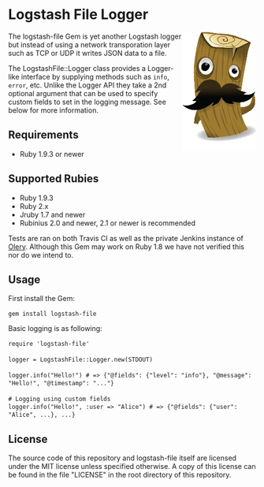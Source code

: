 # Logstash File Logger

<a href="http://logstash.net/" title="Logstash">
  <img src="logstash.png" alt="Logstash" align="right">
</a>

The logstash-file Gem is yet another Logstash logger but instead of using a
network transporation layer such as TCP or UDP it writes JSON data to a file.

The LogstashFile::Logger class provides a Logger-like interface by supplying
methods such as `info`, `error`, etc. Unlike the Logger API they take a 2nd
optional argument that can be used to specify custom fields to set in the
logging message. See below for more information.

## Requirements

* Ruby 1.9.3 or newer

## Supported Rubies

* Ruby 1.9.3
* Ruby 2.x
* Jruby 1.7 and newer
* Rubinius 2.0 and newer, 2.1 or newer is recommended

Tests are ran on both Travis CI as well as the private Jenkins instance of
[Olery][olery]. Although this Gem may work on Ruby 1.8 we have not verified
this nor do we intend to.

## Usage

First install the Gem:

    gem install logstash-file

Basic logging is as following:

    require 'logstash-file'

    logger = LogstashFile::Logger.new(STDOUT)

    logger.info("Hello!") # => {"@fields": {"level": "info"}, "@message": "Hello!", "@timestamp": "..."}

    # Logging using custom fields
    logger.info("Hello!", :user => "Alice") # => {"@fields": {"user": "Alice", ...}, ...}

## License

The source code of this repository and logstash-file itself are licensed under
the MIT license unless specified otherwise. A copy of this license can be found
in the file "LICENSE" in the root directory of this repository.

[olery]: http://olery.com/
